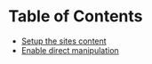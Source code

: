 Table of Contents
=================

* [Setup the sites content](en/developer/content-setup.md)
* [Enable direct manipulation](en/developer/direct-manipulation.md)

